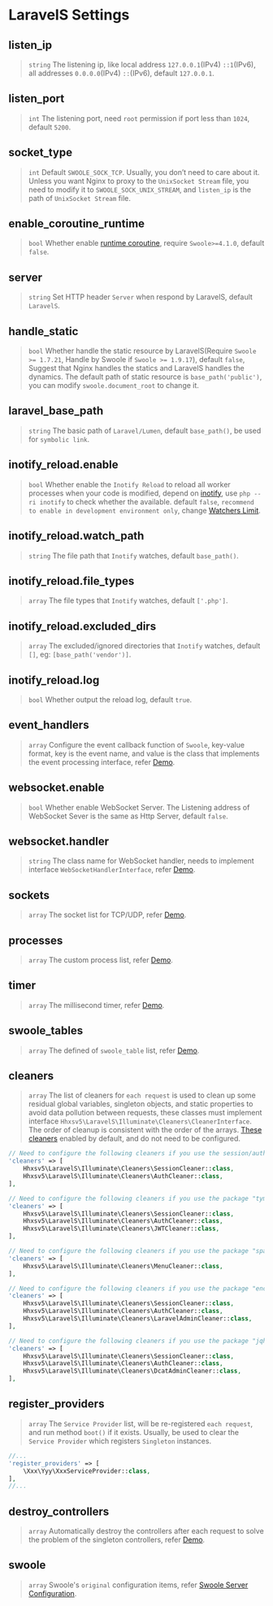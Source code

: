 # LaravelS Settings

## listen_ip
> `string` The listening ip, like local address `127.0.0.1`(IPv4) `::1`(IPv6), all addresses `0.0.0.0`(IPv4) `::`(IPv6), default `127.0.0.1`.

## listen_port
> `int` The listening port, need `root` permission if port less than `1024`, default `5200`.

## socket_type
> `int` Default `SWOOLE_SOCK_TCP`. Usually, you don’t need to care about it. Unless you want Nginx to proxy to the `UnixSocket Stream` file, you need to modify it to `SWOOLE_SOCK_UNIX_STREAM`, and `listen_ip` is the path of `UnixSocket Stream` file.

## enable_coroutine_runtime
> `bool` Whether enable [runtime coroutine](https://www.swoole.co.uk/docs/modules/swoole-coroutine-methods), require `Swoole>=4.1.0`, default `false`.

## server
> `string` Set HTTP header `Server` when respond by LaravelS, default `LaravelS`.

## handle_static
> `bool` Whether handle the static resource by LaravelS(Require `Swoole >= 1.7.21`, Handle by Swoole if `Swoole >= 1.9.17`), default `false`, Suggest that Nginx handles the statics and LaravelS handles the dynamics. The default path of static resource is `base_path('public')`, you can modify `swoole.document_root` to change it.

## laravel_base_path
> `string` The basic path of `Laravel/Lumen`, default `base_path()`, be used for `symbolic link`.

## inotify_reload.enable
> `bool` Whether enable the `Inotify Reload` to reload all worker processes when your code is modified, depend on [inotify](http://pecl.php.net/package/inotify), use `php --ri inotify` to check whether the available. default `false`, `recommend to enable in development environment only`, change [Watchers Limit](https://github.com/hhxsv5/laravel-s/blob/master/KnownIssues.md#inotify-reached-the-watchers-limit).

## inotify_reload.watch_path
> `string` The file path that `Inotify` watches, default `base_path()`.

## inotify_reload.file_types
> `array` The file types that `Inotify` watches, default `['.php']`.

## inotify_reload.excluded_dirs
> `array` The excluded/ignored directories that `Inotify` watches, default `[]`, eg: `[base_path('vendor')]`.

## inotify_reload.log
> `bool` Whether output the reload log, default `true`.

## event_handlers
> `array` Configure the event callback function of `Swoole`, key-value format, key is the event name, and value is the class that implements the event processing interface, refer [Demo](https://github.com/hhxsv5/laravel-s/blob/master/README.md#configuring-the-event-callback-function-of-swoole).

## websocket.enable
> `bool` Whether enable WebSocket Server. The Listening address of WebSocket Sever is the same as Http Server, default `false`.

## websocket.handler
> `string` The class name for WebSocket handler, needs to implement interface `WebSocketHandlerInterface`, refer [Demo](https://github.com/hhxsv5/laravel-s/blob/master/README.md#enable-websocket-server).

## sockets
> `array` The socket list for TCP/UDP, refer [Demo](https://github.com/hhxsv5/laravel-s/blob/master/README.md#multi-port-mixed-protocol).

## processes
> `array` The custom process list, refer [Demo](https://github.com/hhxsv5/laravel-s/blob/master/README.md#custom-process).

## timer
> `array` The millisecond timer, refer [Demo](https://github.com/hhxsv5/laravel-s/blob/master/README.md#millisecond-cron-job).

## swoole_tables
> `array` The defined of `swoole_table` list, refer [Demo](https://github.com/hhxsv5/laravel-s/blob/master/README.md#use-swoole_table).

## cleaners
> `array` The list of cleaners for `each request` is used to clean up some residual global variables, singleton objects, and static properties to avoid data pollution between requests, these classes must implement interface `Hhxsv5\LaravelS\Illuminate\Cleaners\CleanerInterface`. The order of cleanup is consistent with the order of the arrays. [These cleaners](https://github.com/hhxsv5/laravel-s/blob/master/src/Illuminate/CleanerManager.php#L31) enabled by default, and do not need to be configured.

```php
// Need to configure the following cleaners if you use the session/authentication/passport in your project
'cleaners' => [
    Hhxsv5\LaravelS\Illuminate\Cleaners\SessionCleaner::class,
    Hhxsv5\LaravelS\Illuminate\Cleaners\AuthCleaner::class,
],
```

```php
// Need to configure the following cleaners if you use the package "tymon/jwt-auth" in your project
'cleaners' => [
    Hhxsv5\LaravelS\Illuminate\Cleaners\SessionCleaner::class,
    Hhxsv5\LaravelS\Illuminate\Cleaners\AuthCleaner::class,
    Hhxsv5\LaravelS\Illuminate\Cleaners\JWTCleaner::class,
],
```

```php
// Need to configure the following cleaners if you use the package "spatie/laravel-menu" in your project
'cleaners' => [
    Hhxsv5\LaravelS\Illuminate\Cleaners\MenuCleaner::class,
],
```

```php
// Need to configure the following cleaners if you use the package "encore/laravel-admin" in your project
'cleaners' => [
    Hhxsv5\LaravelS\Illuminate\Cleaners\SessionCleaner::class,
    Hhxsv5\LaravelS\Illuminate\Cleaners\AuthCleaner::class,
    Hhxsv5\LaravelS\Illuminate\Cleaners\LaravelAdminCleaner::class,
],
```

```php
// Need to configure the following cleaners if you use the package "jqhph/dcat-admin" in your project
'cleaners' => [
    Hhxsv5\LaravelS\Illuminate\Cleaners\SessionCleaner::class,
    Hhxsv5\LaravelS\Illuminate\Cleaners\AuthCleaner::class,
    Hhxsv5\LaravelS\Illuminate\Cleaners\DcatAdminCleaner::class,
],
```

## register_providers
> `array` The `Service Provider` list, will be re-registered `each request`, and run method `boot()` if it exists. Usually, be used to clear the `Service Provider` which registers `Singleton` instances.

```php
//...
'register_providers' => [
    \Xxx\Yyy\XxxServiceProvider::class,
],
//...
```

## destroy_controllers
> `array` Automatically destroy the controllers after each request to solve the problem of the singleton controllers, refer [Demo](https://github.com/hhxsv5/laravel-s/blob/master/KnownIssues.md#singleton-controller).

## swoole
> `array` Swoole's `original` configuration items, refer [Swoole Server Configuration](https://www.swoole.co.uk/docs/modules/swoole-server/configuration).